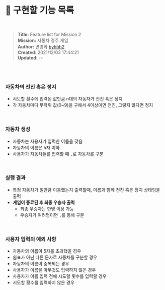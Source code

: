 # 🚀 구현할 기능 목록

<br>

> **Title:** Feature list for Mission 2  
> **Mission:** 자동차 경주 게임  
> **Author:** 변영화 <a href="https://github.com/byhhh2">byhhh2</a>  
> **Created:** 2021/12/03 17:44:21  
> **Updated:** --

<br>
<br>

### 자동차의 전진 혹은 정지

- 시도할 횟수에 입력된 값만큼 n대의 자동차가 전진 혹은 정지
- 각 자동차마다 무작위 값(0~9)을 구해서 4이상이면 전진, 그렇지 않다면 정지

<br>

### 자동차 생성

- 자동차는 사용자가 입력한 이름을 갖음
- 자동차의 이름은 5자 이하
- 사용자가 자동차들를 입력할 때 `,`로 자동차를 구분

<br>

### 실행 결과

- 특정 자동차가 얼만큼 이동했는지 출력할때, 이름과 함께 전진 혹은 정지 상태임을 출력
- **게임이 종료된 후 최종 우승자 출력**
  - 최종 우승자는 한명 이상 가능
  - 우승자가 여려명이면 `,`를 통해 구분

<br>

### 사용자 입력의 예외 사항

- 자동차의 이름이 5자를 초과했을 경우
- 쉼표가 아닌 다른 문자로 자동차를 구분할 경우
- 자동차의 이름이 중복되는 경우
- 사용자가 이름을 아무것도 입력하지 않은 경우
- 사용자가 이름 입력 전에 시도할 횟수를 입력할 경우
- 시도할 횟수를 입력하지 않은 경우
